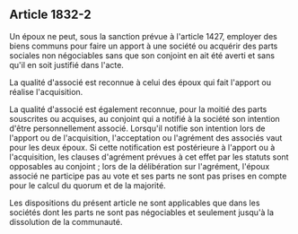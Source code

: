 Article 1832-2
----
Un époux ne peut, sous la sanction prévue à l'article 1427, employer des biens
communs pour faire un apport à une société ou acquérir des parts sociales non
négociables sans que son conjoint en ait été averti et sans qu'il en soit
justifié dans l'acte.

La qualité d'associé est reconnue à celui des époux qui fait l'apport ou réalise
l'acquisition.

La qualité d'associé est également reconnue, pour la moitié des parts souscrites
ou acquises, au conjoint qui a notifié à la société son intention d'être
personnellement associé. Lorsqu'il notifie son intention lors de l'apport ou de
l'acquisition, l'acceptation ou l'agrément des associés vaut pour les deux
époux. Si cette notification est postérieure à l'apport ou à l'acquisition, les
clauses d'agrément prévues à cet effet par les statuts sont opposables au
conjoint ; lors de la délibération sur l'agrément, l'époux associé ne participe
pas au vote et ses parts ne sont pas prises en compte pour le calcul du quorum
et de la majorité.

Les dispositions du présent article ne sont applicables que dans les sociétés
dont les parts ne sont pas négociables et seulement jusqu'à la dissolution de la
communauté.
